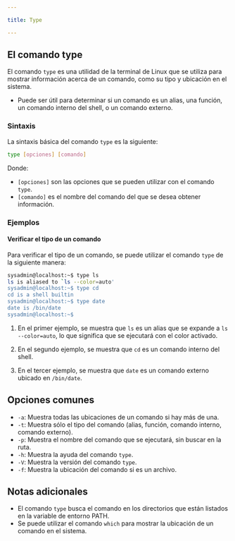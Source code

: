```yaml
---

title: Type

---
```


<Card>

## El comando type

El comando `type` es una utilidad de la terminal de Linux que se utiliza para mostrar información acerca de un comando, como su tipo y ubicación en el sistema. 

- Puede ser útil para determinar si un comando es un alias, una función, un comando interno del shell, o un comando externo.

### Sintaxis

La sintaxis básica del comando `type` es la siguiente:

```bash
type [opciones] [comando]
```

Donde:

- `[opciones]` son las opciones que se pueden utilizar con el comando `type`.
- `[comando]` es el nombre del comando del que se desea obtener información.

### Ejemplos

#### Verificar el tipo de un comando

Para verificar el tipo de un comando, se puede utilizar el comando `type` de la siguiente manera:

```bash
sysadmin@localhost:~$ type ls
ls is aliased to `ls --color=auto'
sysadmin@localhost:~$ type cd
cd is a shell builtin
sysadmin@localhost:~$ type date
date is /bin/date
sysadmin@localhost:~$
```

1. En el primer ejemplo, se muestra que `ls` es un alias que se expande a `ls --color=auto`, lo que significa que se ejecutará con el color activado.

2. En el segundo ejemplo, se muestra que `cd` es un comando interno del shell.

3. En el tercer ejemplo, se muestra que `date` es un comando externo ubicado en `/bin/date`.

## Opciones comunes

- `-a`: Muestra todas las ubicaciones de un comando si hay más de una.
- `-t`: Muestra sólo el tipo del comando (alias, función, comando interno, comando externo).
- `-p`: Muestra el nombre del comando que se ejecutará, sin buscar en la ruta.
- `-h`: Muestra la ayuda del comando `type`.
- `-V`: Muestra la versión del comando `type`.
- `-f`: Muestra la ubicación del comando si es un archivo.

## Notas adicionales

- El comando `type` busca el comando en los directorios que están listados en la variable de entorno PATH.
- Se puede utilizar el comando `which` para mostrar la ubicación de un comando en el sistema.

</Card>